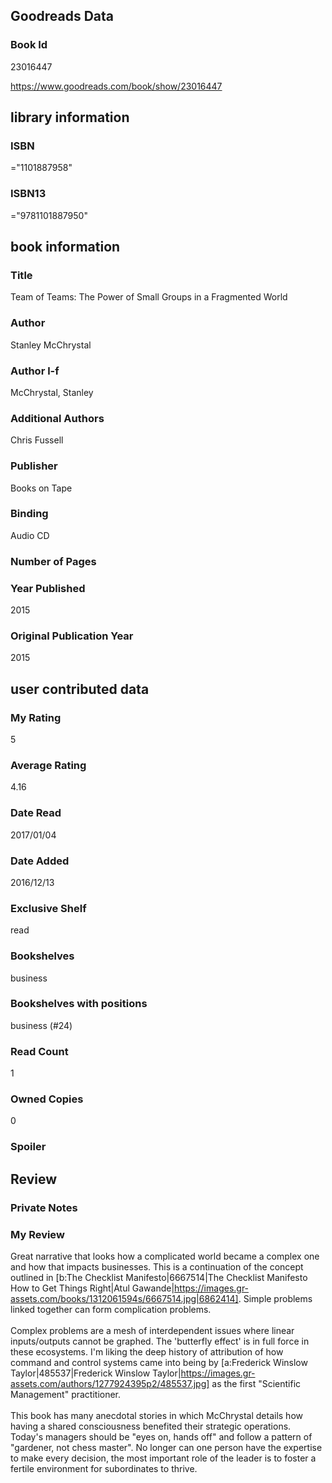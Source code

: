<!-- This template shows how to bulk convert all columns of data into one markdown file -->
<!-- caveat: KeyError if there's a mismatch. Empty values output nothing -->

## Goodreads Data

### Book Id 

23016447

https://www.goodreads.com/book/show/23016447

## library information

### ISBN 
="1101887958"

### ISBN13 
="9781101887950"

## book information

### Title
Team of Teams: The Power of Small Groups in a Fragmented World

### Author 
Stanley McChrystal

### Author l-f 
McChrystal, Stanley

### Additional Authors
Chris Fussell

### Publisher 
Books on Tape

### Binding
Audio CD

### Number of Pages


### Year Published
2015

### Original Publication Year 
2015

## user contributed data

### My Rating
5

### Average Rating
4.16

### Date Read
2017/01/04

### Date Added
2016/12/13

### Exclusive Shelf
read

### Bookshelves
business

### Bookshelves with positions
business (#24)

### Read Count
1

### Owned Copies
0

### Spoiler 


## Review

### Private Notes


### My Review
Great narrative that looks how a complicated world became a complex one and how that impacts businesses. This is a continuation of the concept outlined in [b:The Checklist Manifesto|6667514|The Checklist Manifesto  How to Get Things Right|Atul Gawande|https://images.gr-assets.com/books/1312061594s/6667514.jpg|6862414]. Simple problems linked together can form complication problems.<br/><br/>Complex problems are a mesh of interdependent issues where linear inputs/outputs cannot be graphed. The 'butterfly effect' is in full force in these ecosystems. I'm liking the deep history of attribution of how command and control systems came into being by [a:Frederick Winslow Taylor|485537|Frederick Winslow Taylor|https://images.gr-assets.com/authors/1277924395p2/485537.jpg] as the first "Scientific Management" practitioner.<br/><br/>This book has many anecdotal stories in which McChrystal details how having a shared consciousness benefited their strategic operations. Today's managers should be "eyes on, hands off" and follow a pattern of "gardener, not chess master". No longer can one person have the expertise to make every decision, the most important role of the leader is to foster a fertile environment for subordinates to thrive.